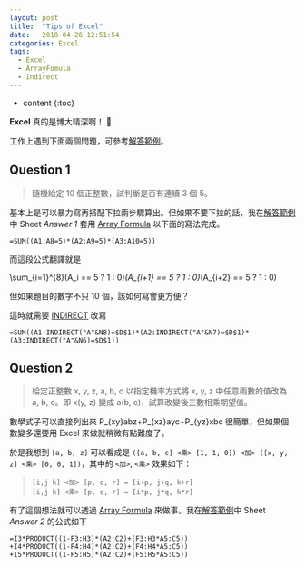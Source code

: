 ```yaml
---
layout: post
title:  "Tips of Excel"
date:   2018-04-26 12:51:54
categories: Excel
tags:  
  - Excel
  - ArrayFomula
  - Indirect
---
```


* content
{:toc}

**Excel** 真的是博大精深啊！ :grimacing: 

<!-- more -->

工作上遇到下面兩個問題，可參考[解答範例][sample]。

## Question 1

> 隨機給定 10 個正整數，試判斷是否有連續 3 個 5。

基本上是可以暴力寫再搭配下拉兩步驟算出。但如果不要下拉的話，我在[解答範例][sample]中 Sheet *Answer 1* 套用 [Array Formula][AF] 以下面的寫法完成。

``` text
=SUM((A1:A8=5)*(A2:A9=5)*(A3:A10=5))
```

而這段公式翻譯就是

<katex centred="true"> \sum_{i=1}^{8}(A_i == 5 ? 1 : 0)*(A_{i+1} == 5 ? 1 : 0)*(A_{i+2} == 5 ? 1 : 0)</katex>

但如果題目的數字不只 10 個，該如何寫會更方便？

這時就需要 [INDIRECT](https://support.office.com/en-us/article/indirect-function-474b3a3a-8a26-4f44-b491-92b6306fa261) 改寫

``` text
=SUM((A1:INDIRECT("A"&N8)=$D$1)*(A2:INDIRECT("A"&N7)=$D$1)*(A3:INDIRECT("A"&N6)=$D$1))
```

## Question 2

> 給定正整數 x, y, z, a, b, c 以指定機率方式將 x, y, z 中任意兩數的值改為 a, b, c。即 x(y, z) 變成 a(b, c)，試算改變後三數相乘期望值。

數學式子可以直接列出來 <katex>P_{xy}abz+P_{xz}ayc+P_{yz}xbc</katex> 很簡單，但如果個數變多還要用 Excel 來做就稍微有點難度了。

於是我想到 `[a, b, z]` 可以看成是 `([a, b, c] <乘> [1, 1, 0]) <加> ([x, y, z] <乘> [0, 0, 1])`，其中的 `<加>`, `<乘>` 效果如下：

> `[i,j k] <加> [p, q, r] = [i+p, j+q, k+r]`    
> `[i,j k] <乘> [p, q, r] = [i*p, j*q, k*r]`

有了這個想法就可以透過 [Array Formula][AF] 來做事。我在[解答範例][sample]中 Sheet *Answer 2* 的公式如下

``` text
=I3*PRODUCT((1-F3:H3)*(A2:C2)+(F3:H3*A5:C5))
+I4*PRODUCT((1-F4:H4)*(A2:C2)+(F4:H4*A5:C5))
+I5*PRODUCT((1-F5:H5)*(A2:C2)+(F5:H5*A5:C5))
```

[sample]: /files/sample2.xlsx
[AF]: https://support.office.com/en-us/article/guidelines-and-examples-of-array-formulas-7d94a64e-3ff3-4686-9372-ecfd5caa57c7
